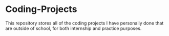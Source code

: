# Coding-Projects
This repository stores all of the coding projects I have personally done that are outside of school, for both internship and practice purposes.

